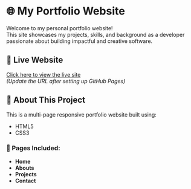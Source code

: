 # 🌐 My Portfolio Website

Welcome to my personal portfolio website!  
This site showcases my projects, skills, and background as a developer passionate about building impactful and creative software.

## 🚀 Live Website
[Click here to view the live site](https://your-username.github.io/your-repo-name/)  
*(Update the URL after setting up GitHub Pages)*

## 📂 About This Project

This is a multi-page responsive portfolio website built using:

- HTML5  
- CSS3  
  

### 🧭 Pages Included:
- **Home**
- **Abouts**
- **Projects**
- **Contact**


